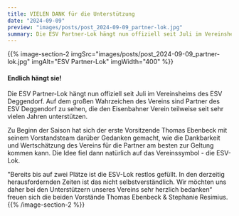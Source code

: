 ```yaml
---
title: VIELEN DANK für die Unterstützung
date: "2024-09-09"
preview: "images/posts/post_2024-09-09_partner-lok.jpg"
summary: Die ESV Partner-Lok hängt nun offiziell seit Juli im Vereinsheims des ESV Deggendorf. Auf dem großen Wahrzeichen des Vereins sind Partner des ESV Deggendorf zu sehen, die den Eisenbahner...
---
```


{{% image-section-2 imgSrc="images/posts/post_2024-09-09_partner-lok.jpg" imgAlt="ESV Partner-Lok" imgWidth="400" %}}
#### Endlich hängt sie!

Die ESV Partner-Lok hängt nun offiziell seit Juli im Vereinsheims des ESV Deggendorf. Auf dem großen Wahrzeichen des Vereins sind Partner des ESV Deggendorf zu sehen, die den Eisenbahner Verein teilweise seit sehr vielen Jahren unterstützen.

Zu Beginn der Saison hat sich der erste Vorsitzende Thomas Ebenbeck mit seinem Vorstandsteam darüber Gedanken gemacht, wie die Dankbarkeit und Wertschätzung des Vereins für die Partner am besten zur Geltung kommen kann. Die Idee fiel dann natürlich auf das Vereinssymbol - die ESV-Lok.

"Bereits bis auf zwei Plätze ist die ESV-Lok restlos gefüllt. In den derzeitig herausfordernden Zeiten ist das nicht selbstverständlich. Wir möchten uns daher bei den Unterstützern unseres Vereins sehr herzlich bedanken“ freuen sich die beiden Vorstände Thomas Ebenbeck & Stephanie Resimius.
{{% /image-section-2 %}}
